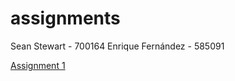# assignments
Sean Stewart - 700164
Enrique Fernández - 585091

[Assignment 1](https://github.com/seanmathewstewart/assignments/blob/master/AEA%20Project.ipynbm)
